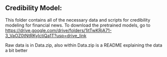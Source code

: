 ## Credibility Model:
This folder contains all of the necessary data and scripts for credibility modeling for financial news.
To download the pretrained models, go to https://drive.google.com/drive/folders/1itTwKRjA71-3_VaOZ0tNtRKylctiQa1T?usp=drive_link

Raw data is in Data.zip, also within Data.zip is a README explaining the data a bit better
